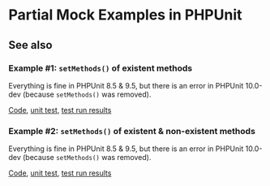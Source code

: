 # Partial Mock Examples in PHPUnit

## See also

### Example #1: `setMethods()` of existent methods

Everything is fine in PHPUnit 8.5 & 9.5, but there is an error in PHPUnit 10.0-dev (because `setMethods()` was removed).

[Code](https://github.com/pryazhnikov/phpunit-mock-examples/blob/article_example1/src/AbstractCommand.php), [unit test](https://github.com/pryazhnikov/phpunit-mock-examples/blob/article_example1/tests/AbstractCommandTest.php), [test run results](https://github.com/pryazhnikov/phpunit-mock-examples/actions/runs/761025993)

### Example #2: `setMethods()` of existent & non-existent methods

Everything is fine in PHPUnit 8.5 & 9.5, but there is an error in PHPUnit 10.0-dev (because `setMethods()` was removed).

[Code](https://github.com/pryazhnikov/phpunit-mock-examples/blob/article_example2/src/AbstractCommand.php), [unit test](https://github.com/pryazhnikov/phpunit-mock-examples/blob/article_example2/tests/AbstractCommandTest.php), [test run results](https://github.com/pryazhnikov/phpunit-mock-examples/actions/runs/761045115)
